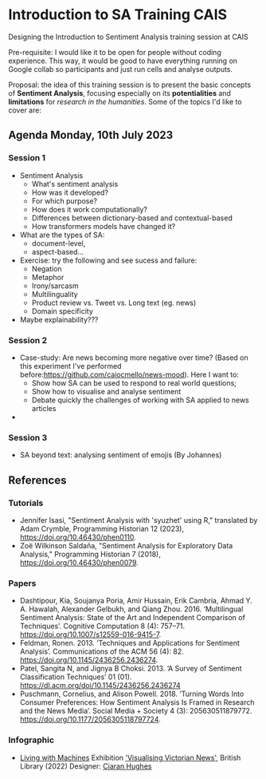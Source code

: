 # Introduction to SA Training CAIS
Designing the Introduction to Sentiment Analysis training session at CAIS 

Pre-requisite: I would like it to be open for people without coding experience. This way, it would be good to have everything running on Google collab so participants and just run cells and analyse outputs. 

Proposal: the idea of this training session is to present the basic concepts of **Sentiment Analysis**, focusing especially on its **potentialities** and **limitations** for _research in the humanities_. Some of the topics I'd like to cover are:


## Agenda Monday, 10th July 2023

### Session 1
- Sentiment Analysis
  - What's sentiment analysis
  - How was it developed? 
  - For which purpose? 
  - How does it work computationally?
  - Differences between dictionary-based and contextual-based 
  - How transformers models have changed it? 
- What are the types of SA: 
  - document-level, 
  - aspect-based...
- Exercise: try the following and see sucess and failure:
  - Negation
  - Metaphor
  - Irony/sarcasm
  - Multilinguality
  - Product review vs. Tweet vs. Long text (eg. news)
  - Domain specificity 
- Maybe explainability???

### Session 2

- Case-study: Are news becoming more negative over time? (Based on this experiment I've performed before:https://github.com/caiocmello/news-mood). Here I want to:
  - Show how SA can be used to respond to real world questions;
  - Show how to visualise and analyse sentiment
  - Debate quickly the challenges of working with SA applied to news articles
-
### Session 3

- SA beyond text: analysing sentiment of emojis (By Johannes) 


## References

### Tutorials
- Jennifer Isasi, "Sentiment Analysis with 'syuzhet' using R," translated by Adam Crymble, Programming Historian 12 (2023), https://doi.org/10.46430/phen0110.
- Zoë Wilkinson Saldaña, "Sentiment Analysis for Exploratory Data Analysis," Programming Historian 7 (2018), https://doi.org/10.46430/phen0079.

### Papers
- Dashtipour, Kia, Soujanya Poria, Amir Hussain, Erik Cambria, Ahmad Y. A. Hawalah, Alexander Gelbukh, and Qiang Zhou. 2016. ‘Multilingual Sentiment Analysis: State of the Art and Independent Comparison of Techniques’. Cognitive Computation 8 (4): 757–71. https://doi.org/10.1007/s12559-016-9415-7.
- Feldman, Ronen. 2013. ‘Techniques and Applications for Sentiment Analysis’. Communications of the ACM 56 (4): 82. https://doi.org/10.1145/2436256.2436274.
- Patel, Sangita N, and Jignya B Choksi. 2013. ‘A Survey of Sentiment Classification Techniques’ 01 (01). https://dl.acm.org/doi/10.1145/2436256.2436274
- Puschmann, Cornelius, and Alison Powell. 2018. ‘Turning Words Into Consumer Preferences: How Sentiment Analysis Is Framed in Research and the News Media’. Social Media + Society 4 (3): 205630511879772. https://doi.org/10.1177/2056305118797724.

### Infographic
- [Living with Machines](https://images.squarespace-cdn.com/content/v1/5d23a26521738200016f8cb6/ec82b182-6351-4f3f-8e37-6436e8187e3e/BL_INDUSTRY_FINAL2002.jpg?format=1000w) 
Exhibition ['Visualising Victorian News'](https://www.bl.uk/events/visualising-victorian-news), British Library (2022) 
Designer: [Ciaran Hughes](https://www.ciaranhughes.design/)





